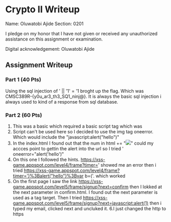 # Crypto II Writeup

Name: Oluwatobi Ajide
Section: 0201

I pledge on my honor that I have not given or received any unauthorized
assistance on this assignment or examination.

Digital acknowledgement: Oluwatobi Ajide

## Assignment Writeup

### Part 1 (40 Pts)
Using the sql injection of   ' || '1' = '1  broght up the flag. Which was CMSC389R-{y0u_ar3_th3_SQ1_ninj@}. It is always the basic sql injection i always 
used to kind of a response from sql database.
### Part 2 (60 Pts)
1. This was a basic which required a basic script tag which was <script> alert('hello') </script>
2. Script can't be used here so I decided to use the img tag oneerror. Which would include the "javascript:alert("hello")"
3. In the index.html I found out that the num in html += "<img src='/static/level3/cloud" + num + ".jpg' />" could my accces point to gettin the  alert into the url so I tried ' oneerror="alert('hello')"
4. On this one I followed the hints.  https://xss-game.appspot.com/level4/frame?timer=' showed me an error then i tried https://xss-game.appspot.com/level4/frame?timer=')%3Balert("hello")%3Bvar b=('. which worked
5. On the first page I saw the link https://xss-game.appspot.com/level5/frame/signup?next=confirm then I lokked at the next parameter in confirm.html. I found out the next parameter is used as a tag target. Then I tried  https://xss-game.appspot.com/level5/frame/signup?next=javascript:alert(1) then i typed my email, clicked next and uncluked it.
6.I just changed the http to https
